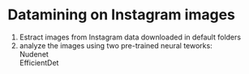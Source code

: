 # Datamining on Instagram images

1. Estract images from Instagram data downloaded in default folders
2. analyze the images using two pre-trained neural teworks:  
  Nudenet   
  EfficientDet
 
